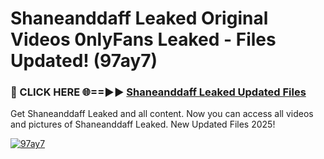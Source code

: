 # Shaneanddaff Leaked Original Videos 0nlyFans Leaked - Files Updated! (97ay7)

<h3>🔴 CLICK HERE 🌐==►► <a href="https://tinyurl.com/ehrbuxhb" rel="nofollow">Shaneanddaff Leaked Updated Files</a></h3>

Get Shaneanddaff Leaked and all content. Now you can access all videos and pictures of Shaneanddaff Leaked. New Updated Files 2025!

[![97ay7](https://i.imgur.com/lVYEuWS.gif)](https://tinyurl.com/ehrbuxhb)
